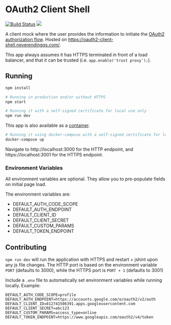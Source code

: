 # OAuth2 Client Shell

[![Build Status](https://travis-ci.org/neverendingqs/oauth2-client-shell.svg?branch=master)](https://travis-ci.org/neverendingqs/oauth2-client-shell)
[![](https://images.microbadger.com/badges/image/neverendingqs/oauth2-client-shell.svg)](https://microbadger.com/images/neverendingqs/oauth2-client-shell "Get your own image badge on microbadger.com")

A client mock where the user provides the information to initiate the [OAuth2 authorization flow](https://tools.ietf.org/html/rfc6749#section-4). Hosted on https://oauth2-client-shell.neverendingqs.com/.

This app always assumes it has HTTPS terminated in front of a load balancer, and that it can be trusted (i.e. `app.enable('trust proxy');`).

## Running

```sh
npm install

# Running in production and/or without HTTPS
npm start

# Running it with a self-signed certificate for local use only
npm run dev
```

This app is also available as a [container](https://hub.docker.com/r/neverendingqs/oauth2-client-shell/).

```sh
# Running it using docker-compose with a self-signed certificate for local use only
docker-compose up
```

Navigate to http://localhost:3000 for the HTTP endpoint, and https://localhost:3001 for the HTTPS endpoint.

### Environment Variables

All environment variables are optional. They allow you to pre-populate fields on initial page load.

The environment variables are:

* DEFAULT_AUTH_CODE_SCOPE
* DEFAULT_AUTH_ENDPOINT
* DEFAULT_CLIENT_ID
* DEFAULT_CLIENT_SECRET
* DEFAULT_CUSTOM_PARAMS
* DEFAULT_TOKEN_ENDPOINT

## Contributing

`npm run dev` will run the application with HTTPS and restart + jshint upon any js file changes. The HTTP port is based on the environment variable `PORT` (defaults to 3000), while the HTTPS port is `PORT + 1` (defaults to 3001)

 Include a `.env` file to automatically set environment variables while running locally. Example:

```
DEFAULT_AUTH_CODE_SCOPE=profile
DEFAULT_AUTH_ENDPOINT=https://accounts.google.com/o/oauth2/v2/auth
DEFAULT_CLIENT_ID=812741506391.apps.googleusercontent.com
DEFAULT_CLIENT_SECRET=abc123
DEFAULT_CUSTOM_PARAMS=access_type=online
DEFAULT_TOKEN_ENDPOINT=https://www.googleapis.com/oauth2/v4/token
```

